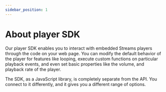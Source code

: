 ```yaml
---
sidebar_position: 1
---
```


# About player SDK

Our player SDK enables you to interact with embedded Streams players through the code on your web page. You can modify the default behavior of the player for features like looping, execute custom functions on particular playback events, and even set basic properties like the volume, and playback rate of the player.

The SDK, as a JavaScript library, is completely separate from the API. You connect to it differently, and it gives you a different range of options.